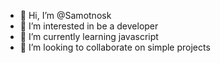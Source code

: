 - 👋 Hi, I’m @Samotnosk
- 👀 I’m interested in be a developer
- 🌱 I’m currently learning javascript
- 💞️ I’m looking to collaborate on simple projects

